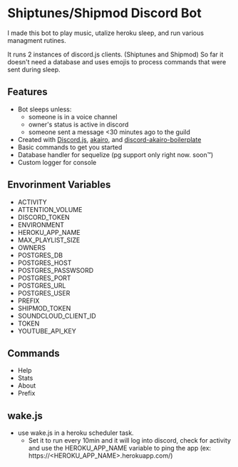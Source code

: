# Shiptunes/Shipmod Discord Bot

I made this bot to play music, utalize heroku sleep, and run various managment rutines.

It runs 2 instances of discord.js clients. (Shiptunes and Shipmod)
So far it doesn't need a database and uses emojis to process commands that were sent during sleep.

## Features
 - Bot sleeps unless:
   - someone is in a voice channel
   - owner's status is active in discord
   - someone sent a message <30 minutes ago to the guild
- Created with [Discord.js](https://discord.js.org/), [akairo](https://discord-akairo.github.io/), and [discord-akairo-boilerplate](https://github.com/Snipey/discord-akairo-boilerplate)
- Basic commands to get you started
- Database handler for sequelize (pg support only right now. soon™)
- Custom logger for console


 ## Envorinment Variables
 - ACTIVITY
 - ATTENTION_VOLUME
 - DISCORD_TOKEN
 - ENVIRONMENT
 - HEROKU_APP_NAME
 - MAX_PLAYLIST_SIZE
 - OWNERS
 - POSTGRES_DB
 - POSTGRES_HOST
 - POSTGRES_PASSWSORD
 - POSTGRES_PORT
 - POSTGRES_URL
 - POSTGRES_USER
 - PREFIX
 - SHIPMOD_TOKEN
 - SOUNDCLOUD_CLIENT_ID
 - TOKEN
 - YOUTUBE_API_KEY


## Commands
- Help
- Stats
- About
- Prefix


## wake.js
 - use wake.js in a heroku scheduler task.
   - Set it to run every 10min and it will log into discord, check for activity and use the HEROKU_APP_NAME variable to ping the app (ex: https://<HEROKU_APP_NAME>.herokuapp.com/)

